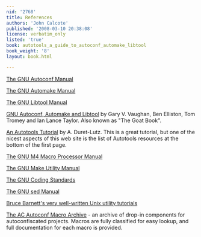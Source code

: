 ```yaml
---
nid: '2768'
title: References
authors: 'John Calcote'
published: '2008-03-10 20:38:08'
license: verbatim_only
listed: 'true'
book: autotools_a_guide_to_autoconf_automake_libtool
book_weight: '8'
layout: book.html

---
```

[The GNU Autoconf Manual](http://www.gnu.org/software/autoconf/manual)

[The GNU Automake Manual](http://www.gnu.org/software/automake/manual)

[The GNU Libtool Manual](http://www.gnu.org/software/libtool/manual)

[GNU Autoconf, Automake and Libtool](http://sources.redhat.com/autobook) by Gary V. Vaughan, Ben Elliston, Tom Tromey and Ian Lance Taylor. Also known as "The Goat Book".

[An Autotools Tutorial](http://www.lrde.epita.fr/~adl/autotools.html) by A. Duret-Lutz. This is a great tutorial, but one of the nicest aspects of this web site is the list of Autotools resources at the bottom of the first page.

[The GNU M4 Macro Processor Manual](http://www.gnu.org/software/m4/manual)

[The GNU Make Utility Manual](http://www.gnu.org/software/make/manual)

[The GNU Coding Standards](http://www.gnu.org/prep/standards)

[The GNU sed Manual](http://www.gnu.org/software/sed/manual)

[Bruce Barnett's very well-written Unix utility tutorials](http://www.grymoire.com/Unix)

[The AC Autoconf Macro Archive](http://ac-archive.sourceforge.net) - an archive of drop-in components for autoconfiscated projects. Macros are fully classified for easy lookup, and full documentation for each macro is provided.